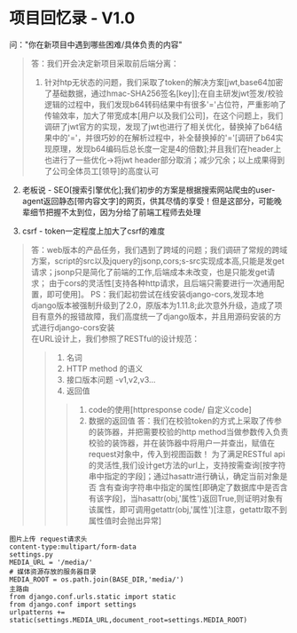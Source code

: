 # 项目回忆录 - V1.0
问："你在新项目中遇到哪些困难/具体负责的内容"  
>答：我们开会决定新项目采取前后端分离：
>1. 针对htp无状态的问题，我们采取了token的解决方案[jwt,base64加密了基础数据，通过hmac-SHA256签名[key]];在自主研发jwt签发/校验逻辑的过程中，我们发现b64转码结果中有很多'='占位符，严重影响了传输效率，加大了带宽成本[用户以及我们公司]，在这个问题上，我们调研了jwt官方的实现，发现了jwt也进行了相关优化，替换掉了b64结果中的'='，并很巧妙的在解析过程中，补全替换掉的'='[调研了b64实现原理，发现b64编码后总长度一定是4的倍数];并且我们在header上也进行了一些优化->将jwt header部分取消；减少冗余；以上成果得到了公司全体员工[领导]的高度认可  

2. 老板说 - SEO[搜索引擎优化];我们初步的方案是根据搜索网站爬虫的user-agent返回静态[带内容文字]的网页，供其尽情的享受！但是这部分，可能晚辈细节把握不太到位，因为分给了前端工程师去处理  

3. csrf - token一定程度上加大了csrf的难度  
> 答：web版本的产品任务，我们遇到了跨域的问题；我们调研了常规的跨域方案，script的src以及jquery的jsonp,cors;s-src实现成本高,只能是发get请求；jsonp只是简化了前端的工作,后端成本未改变，也是只能发get请求；
由于cors的灵活性[支持各种http请求，且后端只需要进行一次通用配置，即可使用]。
PS：我们起初尝试在线安装django-cors,发现本地django版本被强制升级到了2.0，原版本为1.11.8;此次意外升级，造成了项目有意外的报错故障，我们高度统一了django版本，并且用源码安装的方式进行django-cors安装  
在URL设计上，我们参照了RESTful的设计规范：  
>>1. 名词
>>2. HTTP method 的语义
>>3. 接口版本问题 -v1,v2,v3...
>>4. 返回值
>>>1. code的使用[httpresponse code/ 自定义code]
>>>2. 数据的返回值
答：我们在校验token的方式上采取了传参的装饰器，并把需要校验的http method当做参数传入负责校验的装饰器，并在装饰器中将用户一并查出，赋值在request对象中，传入到视图函数！
为了满足RESTful api的灵活性,我们设计get方法的url上，支持按需查询[按字符串中指定的字段]；通过hasattr进行确认，确定当前对象是否
含有查询字符串中指定的属性[即确定了数据库中是否含有该字段]，当hasattr(obj,'属性')返回True,则证明对象有该属性，即可调用getattr(obj,'属性')[注意，getattr取不到属性值时会抛出异常]
```
图片上传 request请求头
content-type:multipart/form-data
settings.py
MEDIA_URL = '/media/'
# 媒体资源存放的服务器目录
MEDIA_ROOT = os.path.join(BASE_DIR,'media/')
主路由
from django.conf.urls.static import static
from django.conf import settings
urlpatterns += static(settings.MEDIA_URL,document_root=settings.MEDIA_ROOT)
```

